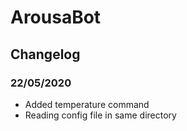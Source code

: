 # ArousaBot

## Changelog

### 22/05/2020

* Added temperature command
* Reading config file in same directory